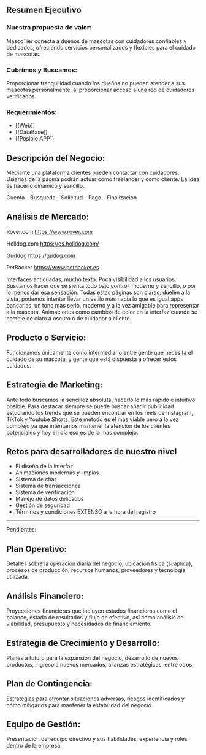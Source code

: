 ## Resumen Ejecutivo

### Nuestra propuesta de valor:

MascoTier conecta a dueños de mascotas con cuidadores confiables y dedicados, ofreciendo servicios personalizados y flexibles para el cuidado de mascotas.


### Cubrimos y Buscamos: 

Proporcionar tranquilidad cuando los dueños no pueden atender a sus mascotas personalmente, al proporcionar acceso a una red de cuidadores verificados. 


### Requerimientos:

- [[Web]]
- [[DataBase]]
- [[Posible APP]]



## Descripción del Negocio:

Mediante una plataforma clientes pueden contactar con cuidadores.
Usiarios de la página podrán actuar como freelancer y como cliente.
La idea es hacerlo dinámico y sencillo.

Cuenta - Busqueda - Solicitud - Pago -  Finalización 

## Análisis de Mercado:

Rover.com
https://www.rover.com

Holidog.com
https://es.holidog.com/

Guddog 
https://gudog.com

PetBacker
https://www.petbacker.es

Interfaces anticuadas, mucho texto. Poca visibilidad a los usuarios.
Buscamos hacer que se sienta todo bajo control, moderno y sencillo, o por lo menos dar esa sensación. Todas estas páginas son claras, duelen a la vista, podemos intentar llevar un estilo mas hacia lo que es igual apps bancarias, un tono mas serio, moderno y a la vez amigable para representar a la mascota. Animaciones como cambios de color en la interfaz cuando se cambie de claro a oscuro o de cuidador a cliente.

## Producto o Servicio:

Funcionamos únicamente como intermediario entre gente que necesita el cuidado de su mascota, y gente que está dispuesta a ofrecer estos cuidados.

## Estrategia de Marketing:

Ante todo buscamos la sencillez absoluta, hacerlo lo más rápido e intuitivo posible. Para destacar siempre se puede buscar añadir publicidad estudiando los trends que se pueden encontrar en los reels de Instagram, TikTok y Youtube  Shorts. Este método es el más viable pero a la vez complejo ya que intentamos mantener la atención de los clientes potenciales y hoy en día eso es de lo mas complejo.


## Retos para desarrolladores de nuestro nivel

- El diseño de la interfaz
- Animaciones modernas y limpias
- Sistema de chat
- Sistema de transacciones
- Sistema de verificación
- Manejo de datos delicados 
- Gestión de seguridad
- Términos y condiciones EXTENSO a la hora del registro
___________________


Pendientes:
## Plan Operativo:

Detalles sobre la operación diaria del negocio, ubicación física (si aplica), procesos de producción, recursos humanos, proveedores y tecnología utilizada.

## Análisis Financiero:

Proyecciones financieras que incluyen estados financieros como el balance, estado de resultados y flujo de efectivo, así como análisis de viabilidad, presupuesto y necesidades de financiamiento.

## Estrategia de Crecimiento y Desarrollo:

Planes a futuro para la expansión del negocio, desarrollo de nuevos productos, ingreso a nuevos mercados, alianzas estratégicas, entre otros.

## Plan de Contingencia:

Estrategias para afrontar situaciones adversas, riesgos identificados y cómo mitigarlos para mantener la estabilidad del negocio.

## Equipo de Gestión:

Presentación del equipo directivo y sus habilidades, experiencia y roles dentro de la empresa.




